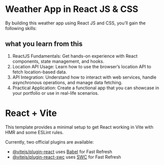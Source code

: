 # Weather App in React JS & CSS

By building this weather app using React JS and CSS, you’ll gain the following skills:

## what you learn from this 
1. ReactJS Fundamentals: Get hands-on experience with React components, state management, and hooks.
2. Location API Usage: Learn how to use the browser’s location API to fetch location-based data.
3. API Integration: Understand how to interact with web services, handle asynchronous operations, and manage data fetching.
4. Practical Application: Create a functional app that you can showcase in your portfolio or use in real-life scenarios.




# React + Vite

This template provides a minimal setup to get React working in Vite with HMR and some ESLint rules.

Currently, two official plugins are available:

- [@vitejs/plugin-react](https://github.com/vitejs/vite-plugin-react/blob/main/packages/plugin-react/README.md) uses [Babel](https://babeljs.io/) for Fast Refresh
- [@vitejs/plugin-react-swc](https://github.com/vitejs/vite-plugin-react-swc) uses [SWC](https://swc.rs/) for Fast Refresh



